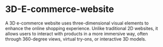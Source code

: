 # 3D-E-commerce-website
A 3D e-commerce website uses three-dimensional visual elements to enhance the online shopping experience. Unlike traditional 2D websites, it allows users to interact with products in a more immersive way, often through 360-degree views, virtual try-ons, or interactive 3D models.
